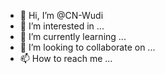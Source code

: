 - 👋 Hi, I’m @CN-Wudi
- 👀 I’m interested in ...
- 🌱 I’m currently learning ...
- 💞️ I’m looking to collaborate on ...
- 📫 How to reach me ...

<!---
CN-Wudi/CN-Wudi is a ✨ special ✨ repository because its `README.md` (this file) appears on your GitHub profile.
You can click the Preview link to take a look at your changes.
--->

